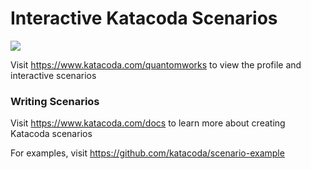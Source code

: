 # Interactive Katacoda Scenarios

[![](http://shields.katacoda.com/katacoda/quantomworks/count.svg)](https://www.katacoda.com/quantomworks "Get your profile on Katacoda.com")

Visit https://www.katacoda.com/quantomworks to view the profile and interactive scenarios

### Writing Scenarios
Visit https://www.katacoda.com/docs to learn more about creating Katacoda scenarios

For examples, visit https://github.com/katacoda/scenario-example
